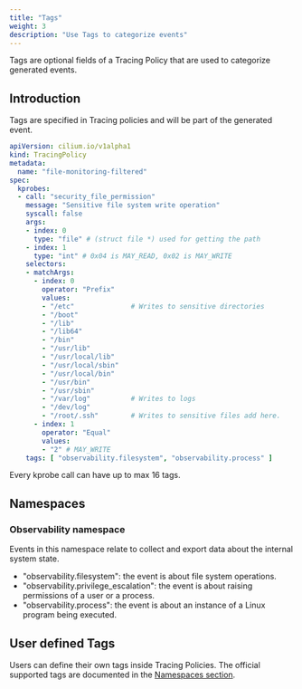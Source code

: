 ```yaml
---
title: "Tags"
weight: 3
description: "Use Tags to categorize events"
---
```


Tags are optional fields of a Tracing Policy that are used to categorize
generated events.

## Introduction

Tags are specified in Tracing policies and will be part of the generated event.

```yaml
apiVersion: cilium.io/v1alpha1
kind: TracingPolicy
metadata:
  name: "file-monitoring-filtered"
spec:
  kprobes:
  - call: "security_file_permission"
    message: "Sensitive file system write operation"
    syscall: false
    args:
    - index: 0
      type: "file" # (struct file *) used for getting the path
    - index: 1
      type: "int" # 0x04 is MAY_READ, 0x02 is MAY_WRITE
    selectors:
    - matchArgs:
      - index: 0
        operator: "Prefix"
        values:
        - "/etc"              # Writes to sensitive directories
        - "/boot"
        - "/lib"
        - "/lib64"
        - "/bin"
        - "/usr/lib"
        - "/usr/local/lib"
        - "/usr/local/sbin"
        - "/usr/local/bin"
        - "/usr/bin"
        - "/usr/sbin"
        - "/var/log"          # Writes to logs
        - "/dev/log"
        - "/root/.ssh"        # Writes to sensitive files add here.
      - index: 1
        operator: "Equal"
        values:
        - "2" # MAY_WRITE
    tags: [ "observability.filesystem", "observability.process" ]
```

Every kprobe call can have up to max 16 tags.

## Namespaces

### Observability namespace

Events in this namespace relate to collect and export data about the internal system state.

* "observability.filesystem": the event is about file system operations.
* "observability.privilege_escalation": the event is about raising permissions of a user or a process.
* "observability.process": the event is about an instance of a Linux program being executed.

## User defined Tags

Users can define their own tags inside Tracing Policies. The official supported tags are documented
in the [Namespaces section](#namespaces).
